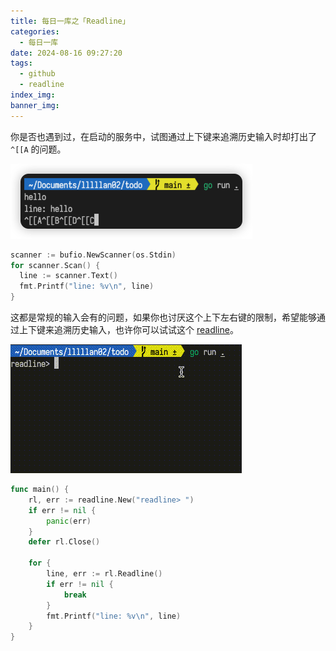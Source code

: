 ```yaml
---
title: 每日一库之「Readline」
categories:
  - 每日一库
date: 2024-08-16 09:27:20
tags:
  - github
  - readline
index_img:
banner_img:
---
```


你是否也遇到过，在启动的服务中，试图通过上下键来追溯历史输入时却打出了 `^[[A` 的问题。

![alt text](readline/scanner.png)

```go
scanner := bufio.NewScanner(os.Stdin)
for scanner.Scan() {
  line := scanner.Text()
  fmt.Printf("line: %v\n", line)
}
```

这都是常规的输入会有的问题，如果你也讨厌这个上下左右键的限制，希望能够通过上下键来追溯历史输入，也许你可以试试这个 [readline](https://github.com/chzyer/readline)。

![alt text](readline/readline.gif)

```go
func main() {
	rl, err := readline.New("readline> ")
	if err != nil {
		panic(err)
	}
	defer rl.Close()

	for {
		line, err := rl.Readline()
		if err != nil {
			break
		}
		fmt.Printf("line: %v\n", line)
	}
}
```